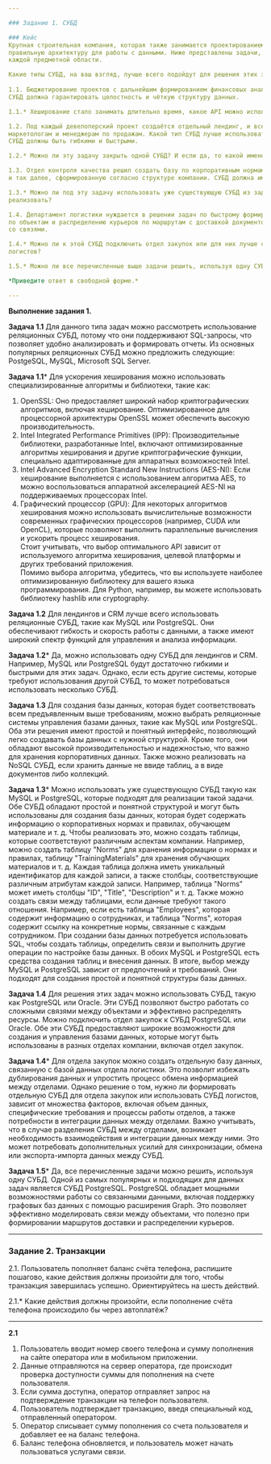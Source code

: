```yaml
---

### Задание 1. СУБД

### Кейс
Крупная строительная компания, которая также занимается проектированием и девелопментом, решила создать 
правильную архитектуру для работы с данными. Ниже представлены задачи, которые необходимо решить для
каждой предметной области. 

Какие типы СУБД, на ваш взгляд, лучше всего подойдут для решения этих задач и почему? 
 
1.1. Бюджетирование проектов с дальнейшим формированием финансовых аналитических отчётов и прогнозирования рисков.
СУБД должна гарантировать целостность и чёткую структуру данных.

1.1.* Хеширование стало занимать длительно время, какое API можно использовать для ускорения работы? 

1.2. Под каждый девелоперский проект создаётся отдельный лендинг, и все данные по лидам стекаются в CRM к 
маркетологам и менеджерам по продажам. Какой тип СУБД лучше использовать для лендингов и для CRM? 
СУБД должны быть гибкими и быстрыми.

1.2.* Можно ли эту задачу закрыть одной СУБД? И если да, то какой именно СУБД и какой реализацией?

1.3. Отдел контроля качества решил создать базу по корпоративным нормам и правилам, обучающему материалу 
и так далее, сформированную согласно структуре компании. СУБД должна иметь простую и понятную структуру.

1.3.* Можно ли под эту задачу использовать уже существующую СУБД из задач выше и если да, то как лучше это 
реализовать?

1.4. Департамент логистики нуждается в решении задач по быстрому формированию маршрутов доставки материалов 
по объектам и распределению курьеров по маршрутам с доставкой документов. СУБД должна уметь быстро работать
со связями.

1.4.* Можно ли к этой СУБД подключить отдел закупок или для них лучше сформировать свою СУБД в связке с СУБД 
логистов?

1.5.* Можно ли все перечисленные выше задачи решить, используя одну СУБД? Если да, то какую именно?

*Приведите ответ в свободной форме.*

---
```


**Выполнение задания 1.**

**Задача 1.1**  Для данного типа задач можно рассмотреть использование реляционных СУБД, потому что они поддерживают SQL-запросы, что позволяет удобно анализировать и формировать отчеты. 
 Из основных популярных реляционных СУБД можно предложить следующие: PostgeSQL, MySQL, Microsoft SQL Server.
 
**Задача 1.1*** Для ускорения хеширования можно использовать специализированные алгоритмы и библиотеки, такие как:
1. OpenSSL: Оно предоставляет широкий набор криптографических алгоритмов, включая хеширование. Оптимизированное для процессорной архитектуры OpenSSL может обеспечить высокую производительность.  
2. Intel Integrated Performance Primitives (IPP): Производительные библиотеки, разработанные Intel, включают оптимизированные алгоритмы хеширования и другие криптографические функции, специально адаптированные для аппаратных возможностей Intel.  
3. Intel Advanced Encryption Standard New Instructions (AES-NI): Если хеширование выполняется с использованием алгоритма AES, то можно воспользоваться аппаратной акселерацией AES-NI на поддерживаемых процессорах Intel.  
4. Графический процессор (GPU): Для некоторых алгоритмов хеширования можно использовать вычислительные возможности современных графических процессоров (например, CUDA или OpenCL), которые позволяют выполнить параллельные вычисления и ускорить процесс хеширования.    
Стоит учитывать, что выбор оптимального API зависит от используемого алгоритма хеширования, целевой платформы и других требований приложения.  
Помимо выбора алгоритма, убедитесь, что вы используете наиболее оптимизированную библиотеку для вашего языка программирования. Для Python, например, вы можете использовать библиотеку hashlib или cryptography.  
 
**Задача 1.2** Для лендингов и CRM лучше всего использовать реляционные СУБД, такие как MySQL или PostgreSQL. Они обеспечивают гибкость и скорость работы с данными, а также имеют широкий спектр функций для управления и анализа информации.

**Задача 1.2*** Да, можно использовать одну СУБД для лендингов и CRM. Например, MySQL или PostgreSQL будут достаточно гибкими и быстрыми для этих задач. Однако, если есть другие системы, которые требуют использования другой СУБД, то может потребоваться использовать несколько СУБД.

**Задача 1.3** Для создания базы данных, которая будет соответствовать всем предъявленным выше требованиям, можно выбрать реляционные системы управления базами данных, такие как MySQL или PostgreSQL. Оба эти решения имеют простой и понятный интерфейс, позволяющий легко создавать базы данных с нужной структурой. Кроме того, они обладают высокой производительностью и надежностью, что важно для хранения корпоративных данных. Также можно реализовать на NoSQL СУБД, если хранить данные не ввиде таблиц, а в виде документов либо коллекций.

**Задача 1.3*** Можно использовать уже существующую СУБД такую как MySQL и PostgreSQL, которые подходят для реализации такой задачи. 
Обе СУБД обладают простой и понятной структурой и могут быть использованы для создания базы данных, которая будет содержать информацию о корпоративных нормах и правилах, обучающем материале и т. д.
Чтобы реализовать это, можно создать таблицы, которые соответствуют различным аспектам компании. Например, можно создать таблицу "Norms" для хранения информации о нормах и правилах, таблицу "TrainingMaterials" для хранения обучающих материалов и т. д. 
Каждая таблица должна иметь уникальный идентификатор для каждой записи, а также столбцы, соответствующие различным атрибутам каждой записи. Например, таблица "Norms" может иметь столбцы "ID", "Title", "Description" и т. д.
Также можно создать связи между таблицами, если данные требуют такого отношения. Например, если есть таблица "Employees", которая содержит информацию о сотрудниках, и таблица "Norms", которая содержит ссылку на конкретные нормы, связанные с каждым сотрудником.
При создании базы данных потребуется использовать SQL, чтобы создать таблицы, определить связи и выполнить другие операции по настройке базы данных. В обоих MySQL и PostgreSQL есть средства создания таблиц и внесения данных.
В итоге, выбор между MySQL и PostgreSQL зависит от предпочтений и требований. Они подходят для создания простой и понятной структуры базы данных.

**Задача 1.4** Для решения этих задач можно использовать СУБД, такую как PostgreSQL или Oracle. Эти СУБД позволяют быстро работать со сложными связями между объектами и эффективно распределять ресурсы. Можно подключить отдел закупок к СУБД PostgreSQL или Oracle. Обе эти СУБД предоставляют широкие возможности для создания и управления базами данных, которые могут быть использованы в разных отделах компании, включая отдел закупок. 


**Задача 1.4*** Для отдела закупок можно создать отдельную базу данных, связанную с базой данных отдела логистики. Это позволит избежать дублирования данных и упростить процесс обмена информацией между отделами. Однако решение о том, нужно ли формировать отдельную СУБД для отдела закупок или использовать СУБД логистов, зависит от множества факторов, включая объем данных, специфические требования и процессы работы отделов, а также потребности в интеграции данных между отделами. Важно учитывать, что в случае разделения СУБД между отделами, возникает необходимость взаимодействия и интеграции данных между ними. Это может потребовать дополнительных усилий для синхронизации, обмена или экспорта-импорта данных между СУБД.


**Задача 1.5*** Да, все перечисленные задачи можно решить, используя одну СУБД. Одной из самых популярных и подходящих для данных задач является СУБД PostgreSQL. PostgreSQL обладает мощными возможностями работы со связанными данными, включая поддержку графовых баз данных с помощью расширения Graph. Это позволяет эффективно моделировать связи между объектами, что полезно при формировании маршрутов доставки и распределении курьеров.

---

### Задание 2. Транзакции

2.1. Пользователь пополняет баланс счёта телефона, распишите пошагово, какие действия должны произойти для того, чтобы 
транзакция завершилась успешно. Ориентируйтесь на шесть действий.

2.1.* Какие действия должны произойти, если пополнение счёта телефона происходило бы через автоплатёж?

---

**2.1** 
1) Пользователь вводит номер своего телефона и сумму пополнения на сайте оператора или в мобильном приложении.  
2) Данные отправляются на сервер оператора, где происходит проверка доступности суммы для пополнения на счете пользователя.  
3) Если сумма доступна, оператор отправляет запрос на подтверждение транзакции на телефон пользователя.  
4) Пользователь подтверждает транзакцию, введя специальный код, отправленный оператором.  
5) Оператор списывает сумму пополнения со счета пользователя и добавляет ее на баланс телефона.  
6) Баланс телефона обновляется, и пользователь может начать пользоваться услугами связи.  
